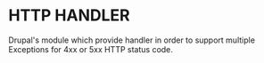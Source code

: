 # HTTP HANDLER

Drupal's module which provide handler in order to support multiple Exceptions for 4xx or 5xx HTTP status code.
